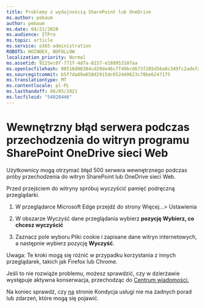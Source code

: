 ```yaml
---
title: Problemy z wydajnością SharePoint lub OneDrive
ms.author: pebaum
author: pebaum
ms.date: 04/21/2020
ms.audience: ITPro
ms.topic: article
ms.service: o365-administration
ROBOTS: NOINDEX, NOFOLLOW
localization_priority: Normal
ms.assetid: 9225ec0f-771f-4d7a-8157-e188953107aa
ms.openlocfilehash: 00516d08384cd29de46c7f49bcd673f285d56a8c349fc2adefa5ea2173abd7b6
ms.sourcegitcommit: b5f7da89a650d2915dc652449623c78be6247175
ms.translationtype: MT
ms.contentlocale: pl-PL
ms.lasthandoff: 08/05/2021
ms.locfileid: "54028446"
---
```

# <a name="internal-server-error-when-navigating-to-sharepoint-or-onedrive-sites"></a>Wewnętrzny błąd serwera podczas przechodzenia do witryn programu SharePoint OneDrive sieci Web

Użytkownicy mogą otrzymać błąd 500 serwera wewnętrznego podczas próby przechodzenia do witryn SharePoint lub OneDrive sieci Web. 

Przed przejściem do witryny spróbuj wyczyścić pamięć podręczną przeglądarki.


1. W przeglądarce Microsoft Edge przejdź do strony Więcej...> Ustawienia

2. W obszarze Wyczyść dane przeglądania wybierz **pozycję Wybierz, co chcesz wyczyścić**

3. Zaznacz pole wyboru Pliki cookie i zapisane dane witryn internetowych, a następnie wybierz pozycję **Wyczyść**.

Uwaga: Te kroki mogą się różnić w przypadku korzystania z innych przeglądarek, takich jak Firefox lub Chrome.

Jeśli to nie rozwiąże problemu, możesz sprawdzić, czy w dzierżawie występuje aktywna konserwacja, przechodząc do [Centrum wiadomości.](https://portal.office.com/adminportal/home#/MessageCenter)

Na koniec sprawdź, czy [na](https://portal.office.com/adminportal/home#/servicehealth) stronie Kondycja usługi nie ma żadnych porad lub zdarzeń, które mogą się pojawić.

